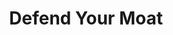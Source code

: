 ---
title: "Defend Your Moat"
slug: "defend-your-moat"
draft: false
event_date: "2023-12-12"
image: "img/resources/defend-your-moat-webinar.webp"
name: "Defend Your Moat: 4 Practical AI Strategies for 2024"
description: "How should business and tech leaders approach 2024? We've talked to hundreds of leaders over the past year and worked on a variety of machine learning projects, including fine-tuning multiple open source LLMs. In this webinar, we'll share our strategic framework with 4 sensible (and cost effective) approaches you and your organization can implement to defend and deepen your moat in 2024 and beyond."
events: ['Webinar']
registration_link: "https://us06web.zoom.us/webinar/register/6017013025890/WN_DMqpJPulQY-_0-RpVJklGg#/registration"
call_to_action: Register Now
video_link:
audio_link:
categories: ['Video']
presenters: ['Edwin Schmierer', 'Benjamin Bengfort']
topics: ['ML/AI']
---